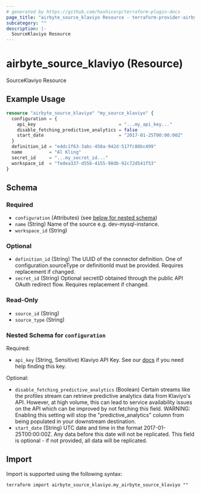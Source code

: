 ```yaml
---
# generated by https://github.com/hashicorp/terraform-plugin-docs
page_title: "airbyte_source_klaviyo Resource - terraform-provider-airbyte"
subcategory: ""
description: |-
  SourceKlaviyo Resource
---
```


# airbyte_source_klaviyo (Resource)

SourceKlaviyo Resource

## Example Usage

```terraform
resource "airbyte_source_klaviyo" "my_source_klaviyo" {
  configuration = {
    api_key                               = "...my_api_key..."
    disable_fetching_predictive_analytics = false
    start_date                            = "2017-01-25T00:00:00Z"
  }
  definition_id = "e4dc1f63-3abc-458a-942d-517fc88bc499"
  name          = "Al Kling"
  secret_id     = "...my_secret_id..."
  workspace_id  = "fedea337-d55b-4155-98db-92c72d541f53"
}
```

<!-- schema generated by tfplugindocs -->
## Schema

### Required

- `configuration` (Attributes) (see [below for nested schema](#nestedatt--configuration))
- `name` (String) Name of the source e.g. dev-mysql-instance.
- `workspace_id` (String)

### Optional

- `definition_id` (String) The UUID of the connector definition. One of configuration.sourceType or definitionId must be provided. Requires replacement if changed.
- `secret_id` (String) Optional secretID obtained through the public API OAuth redirect flow. Requires replacement if changed.

### Read-Only

- `source_id` (String)
- `source_type` (String)

<a id="nestedatt--configuration"></a>
### Nested Schema for `configuration`

Required:

- `api_key` (String, Sensitive) Klaviyo API Key. See our <a href="https://docs.airbyte.com/integrations/sources/klaviyo">docs</a> if you need help finding this key.

Optional:

- `disable_fetching_predictive_analytics` (Boolean) Certain streams like the profiles stream can retrieve predictive analytics data from Klaviyo's API. However, at high volume, this can lead to service availability issues on the API which can be improved by not fetching this field. WARNING: Enabling this setting will stop the  "predictive_analytics" column from being populated in your downstream destination.
- `start_date` (String) UTC date and time in the format 2017-01-25T00:00:00Z. Any data before this date will not be replicated. This field is optional - if not provided, all data will be replicated.

## Import

Import is supported using the following syntax:

```shell
terraform import airbyte_source_klaviyo.my_airbyte_source_klaviyo ""
```
